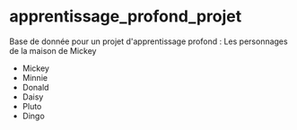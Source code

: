 # apprentissage_profond_projet
Base de donnée pour un projet d'apprentissage profond : Les personnages de la maison de Mickey
- Mickey
- Minnie
- Donald
- Daisy
- Pluto
- Dingo
